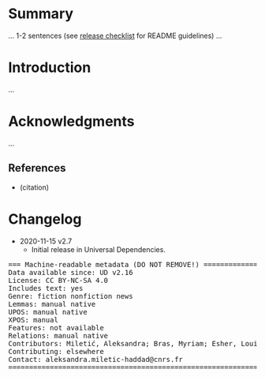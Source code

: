 # Summary

... 1-2 sentences (see [release checklist](http://universaldependencies.org/release_checklist.html#the-readme-file) for README guidelines) ...


# Introduction

...


# Acknowledgments

...

## References

* (citation)


# Changelog

* 2020-11-15 v2.7
  * Initial release in Universal Dependencies.


<pre>
=== Machine-readable metadata (DO NOT REMOVE!) ================================
Data available since: UD v2.16
License: CC BY-NC-SA 4.0
Includes text: yes
Genre: fiction nonfiction news
Lemmas: manual native
UPOS: manual native
XPOS: manual
Features: not available
Relations: manual native
Contributors: Miletić, Aleksandra; Bras, Myriam; Esher, Louise; Poujade, Clamença; Sibille, Jean; Vergez-Couret, Marianne
Contributing: elsewhere
Contact: aleksandra.miletic-haddad@cnrs.fr
===============================================================================
</pre>

